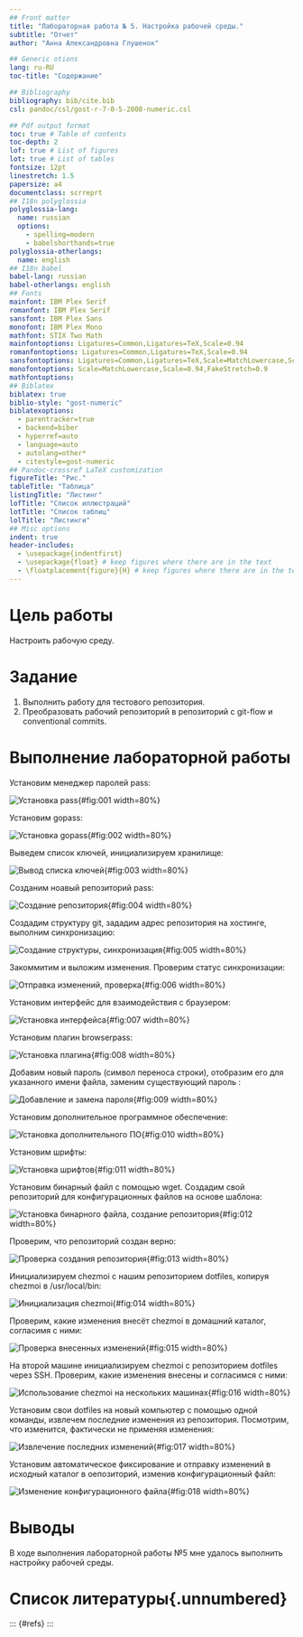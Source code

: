 ```yaml
---
## Front matter
title: "Лабораторная работа № 5. Настройка рабочей среды."
subtitle: "Отчет"
author: "Анна Александровна Глушенок"

## Generic otions
lang: ru-RU
toc-title: "Содержание"

## Bibliography
bibliography: bib/cite.bib
csl: pandoc/csl/gost-r-7-0-5-2008-numeric.csl

## Pdf output format
toc: true # Table of contents
toc-depth: 2
lof: true # List of figures
lot: true # List of tables
fontsize: 12pt
linestretch: 1.5
papersize: a4
documentclass: scrreprt
## I18n polyglossia
polyglossia-lang:
  name: russian
  options:
	- spelling=modern
	- babelshorthands=true
polyglossia-otherlangs:
  name: english
## I18n babel
babel-lang: russian
babel-otherlangs: english
## Fonts
mainfont: IBM Plex Serif
romanfont: IBM Plex Serif
sansfont: IBM Plex Sans
monofont: IBM Plex Mono
mathfont: STIX Two Math
mainfontoptions: Ligatures=Common,Ligatures=TeX,Scale=0.94
romanfontoptions: Ligatures=Common,Ligatures=TeX,Scale=0.94
sansfontoptions: Ligatures=Common,Ligatures=TeX,Scale=MatchLowercase,Scale=0.94
monofontoptions: Scale=MatchLowercase,Scale=0.94,FakeStretch=0.9
mathfontoptions:
## Biblatex
biblatex: true
biblio-style: "gost-numeric"
biblatexoptions:
  - parentracker=true
  - backend=biber
  - hyperref=auto
  - language=auto
  - autolang=other*
  - citestyle=gost-numeric
## Pandoc-crossref LaTeX customization
figureTitle: "Рис."
tableTitle: "Таблица"
listingTitle: "Листинг"
lofTitle: "Список иллюстраций"
lotTitle: "Список таблиц"
lolTitle: "Листинги"
## Misc options
indent: true
header-includes:
  - \usepackage{indentfirst}
  - \usepackage{float} # keep figures where there are in the text
  - \floatplacement{figure}{H} # keep figures where there are in the text
---
```


# Цель работы

Настроить рабочую среду.

# Задание

1. Выполнить работу для тестового репозитория.
2. Преобразовать рабочий репозиторий в репозиторий с git-flow и conventional commits.


# Выполнение лабораторной работы

Установим менеджер паролей pass:

![Установка pass](image/1.png){#fig:001 width=80%}

Установим gopass:

![Установка gopass](image/2.png){#fig:002 width=80%}

Выведем список ключей, инициализируем хранилище: 

![Вывод списка ключей](image/3.png){#fig:003 width=80%}

Созданим ноавый репозиторий pass:

![Создание репозитория](image/4.png){#fig:004 width=80%}

Создадим структуру git, зададим адрес репозитория на хостинге, выполним синхронизацию:

![Создание структуры, синхронизация](image/5.png){#fig:005 width=80%}

Закоммитим и выложим изменения. Проверим статус синхронизации:

![Отправка изменений, проверка](image/6.png){#fig:006 width=80%}

Установим интерфейс для взаимодействия с браузером:

![Установка интерфейса](image/7.png){#fig:007 width=80%}

Установим плагин browserpass:

![Установка плагина](image/8.png){#fig:008 width=80%}

Добавим новый пароль (символ переноса строки), отобразим его для указанного имени файла, заменим существующий пароль :

![Добавление и замена пароля](image/9.png){#fig:009 width=80%}

Установим дополнительное программное обеспечение:

![Установка дополнительного ПО](image/10.png){#fig:010 width=80%}

Установим шрифты:

![Установка шрифтов](image/11.png){#fig:011 width=80%}

Установим бинарный файл с помощью wget. Создадим свой репозиторий для конфигурационных файлов на основе шаблона:

![Установка бинарного файла, создание репозитория](image/12.png){#fig:012 width=80%}

Проверим, что репозиторий создан верно:

![Проверка создания репозитория](image/13.png){#fig:013 width=80%}

Инициализируем chezmoi с нашим репозиторием dotfiles, копируя chezmoi в /usr/local/bin:

![Инициализация chezmoi](image/14.png){#fig:014 width=80%}

Проверим, какие изменения внесёт chezmoi в домашний каталог, согласимя с ними:

![Проверка внесенных изменений](image/15.png){#fig:015 width=80%}

На второй машине инициализируем chezmoi с репозиторием dotfiles через SSH. Проверим, какие изменения внесены и согласимся с ними:

![Использование chezmoi на нескольких машинах](image/16.png){#fig:016 width=80%}

Установим свои dotfiles на новый компьютер с помощью одной команды, извлечем последние изменения из репозитория. Посмотрим, что изменится, фактически не применяя изменения:

![Извлечение последних изменений](image/17.png){#fig:017 width=80%}

Установим автоматическое фиксирование и отправку изменений в исходный каталог в оепозиторий, изменив конфигурационный файл:

![Изменение конфигурационного файла](image/18.png){#fig:018 width=80%}

# Выводы

В ходе выполнения лабораторной работы №5 мне удалось выполнить настройку рабочей среды.

# Список литературы{.unnumbered}

::: {#refs}
:::
